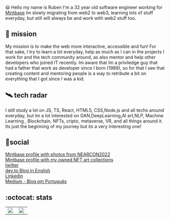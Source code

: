 
:smiley: Hello my name is Ruben I'm a 32 year old software engineer working for <a href="https://github.com/Mintbase">Mintbase</a>
Im slowly migrating from web2 to web3, learning lots of stuff everyday, but still will always be and work with web2 stuff too.

## 🚀 mission
My mission is to make the web more interactive, accessible and fun! For that sake, I try to learn a lot everyday, help as much as I can in the projects I work for and the tech community around, as also mentor and help other developers who joined IT recently.
Im aware that Im a priviledge guy that had a father that work as developer since I born (1989), so for that I see that creating content and mentoring people is a way to retribute a bit on everything that I got since I was a kid.

## 🛰️ tech radar

I still study a lot on JS, TS, React, HTML5, CSS,Node.js and all techs around everyday, but Im a lot interested on GAN,DeepLearning,AI art,NLP, Machine Learning , Blockchain, NFTs, cripto, metaverse, VR, and all things around it. Its just the beginning of my journey but its a very interesting one!


## 🖖social
<p>
  <a href="https://www.mintbase.io/human/rubenm4rcus.near">Mintbase profile with photos from NEARCON2022</a><br/>
  <a href="https://www.mintbase.io/human/rub3n.near">Mintbase profile with my owned NFT art collections</a><br/>
  <a href="https://twitter.com/@rubenm4rcus/">twitter</a><br/>
  <a href="https://dev.to/rubenmarcus/">dev.to Blog in English</a><br/>
  <a href="https://www.linkedin.com/in/rubenmarcus/">Linkedin</a><br/>
  <a href="https://medium.com/@rubenmarcus/">Medium - Blog em Português</a><br/>
</p>


## :octocat: stats 
<center>
<table>
  <tr>
    <td><img align="left" padding-right="10px" src=https://github-readme-stats.vercel.app/api?username=rubenmarcus&show_icons=true ></td>
    <td><img align="left" padding-right="10px" src=https://github-readme-stats.vercel.app/api/top-langs/?username=rubenmarcus&show_icons=true&layout=compact></td>
  </tr>  
</table>
</center>
